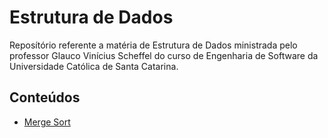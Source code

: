 # Estrutura de Dados

Reposítório referente a matéria de Estrutura de Dados ministrada pelo professor Glauco Vinícius Scheffel do curso de Engenharia de Software da Universidade Católica de Santa Catarina.

## Conteúdos

* [Merge Sort](https://github.com/castilh0s/estrutura-dados/tree/master/Merge%20Sort)
